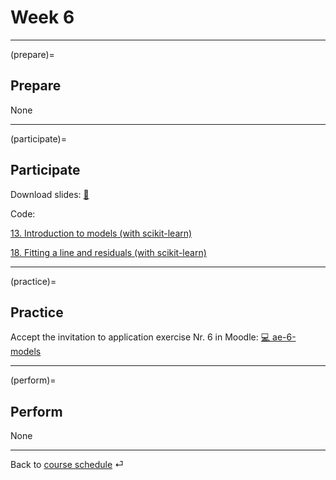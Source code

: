 # Week 6


---

(prepare)=
## Prepare


None

---

(participate)=
## Participate


Download slides: [📑](https://drive.google.com/file/d/1-ZfUfZ671sAIsGPhKhvPfG9_mpgOXuro/view?usp=sharing)


Code: 

[13. Introduction to models (with scikit-learn)](../code/13-ds-happy-scikit.ipynb)


[18. Fitting a line and residuals (with scikit-learn)](../code/18-fitting.ipynb)


<!--
[Scikit-learn API](../tutorials/models/scikit-learn.ipynb)
-->

---

(practice)=
## Practice

Accept the invitation to application exercise Nr. 6 in Moodle: [💻 ae-6-models](https://e-learning.hdm-stuttgart.de/moodle/mod/page/view.php?id=262131)




---

(perform)=
## Perform

None


---

Back to [course schedule](../docs/course-schedule.md) ⏎
